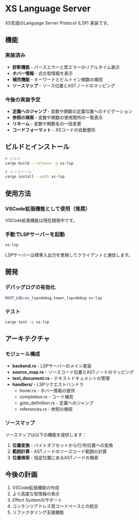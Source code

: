# XS Language Server

XS言語のLanguage Server Protocol (LSP) 実装です。

## 機能

### 実装済み
- **診断機能** - パースエラーと型エラーのリアルタイム表示
- **ホバー情報** - 式の型情報を表示
- **補完機能** - キーワードとビルトイン関数の補完
- **ソースマップ** - ソース位置とASTノードのマッピング

### 今後の実装予定
- **定義へのジャンプ** - 変数や関数の定義位置へのナビゲーション
- **参照の検索** - 変数や関数の使用箇所の一覧表示
- **リネーム** - 変数や関数名の一括変更
- **コードフォーマット** - XSコードの自動整形

## ビルドとインストール

```bash
# ビルド
cargo build --release -p xs-lsp

# インストール
cargo install --path xs-lsp
```

## 使用方法

### VSCode拡張機能として使用（推奨）

VSCode拡張機能は現在開発中です。

### 手動でLSPサーバーを起動

```bash
xs-lsp
```

LSPサーバーは標準入出力を使用してクライアントと通信します。

## 開発

### デバッグログの有効化

```bash
RUST_LOG=xs_lsp=debug,tower_lsp=debug xs-lsp
```

### テスト

```bash
cargo test -p xs-lsp
```

## アーキテクチャ

### モジュール構成

- **backend.rs** - LSPサーバーのメイン実装
- **source_map.rs** - ソースコード位置とASTノードのマッピング
- **text_document.rs** - テキストドキュメントの管理
- **handlers/** - LSPリクエストハンドラ
  - hover.rs - ホバー情報の提供
  - completion.rs - コード補完
  - goto_definition.rs - 定義へのジャンプ
  - references.rs - 参照の検索

### ソースマップ

ソースマップは以下の機能を提供します：

1. **位置変換** - バイトオフセットから行/列位置への変換
2. **範囲計算** - ASTノードのソースコード範囲の計算
3. **位置検索** - 指定位置にあるASTノードの検索

## 今後の計画

1. VSCode拡張機能の作成
2. より高度な型情報の表示
3. Effect Systemのサポート
4. コンテンツアドレス型コードベースとの統合
5. リファクタリング支援機能